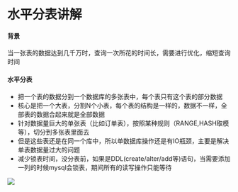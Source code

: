 # 水平分表讲解

 

#### 背景

 

当一张表的数据达到几千万时，查询一次所花的时间长，需要进行优化，缩短查询时间

 

#### 水平分表

 

- 把一个表的数据分到一个数据库的多张表中，每个表只有这个表的部分数据
- 核心是把一个大表，分割N个小表，每个表的结构是一样的，数据不一样，全部表的数据合起来就是全部数据
- 针对数据量巨大的单张表（比如订单表），按照某种规则（RANGE,HASH取模等），切分到多张表里面去
- 但是这些表还是在同一个库中，所以单数据库操作还是有IO瓶颈，主要是解决单表数据量过大的问题
- 减少锁表时间，没分表前，如果是DDL(create/alter/add等)语句，当需要添加一列的时候mysql会锁表，期间所有的读写操作只能等待



 

![](https://file.xdclass.net/note/2022/shardingjdbc/img/image-20211122131914958.png)